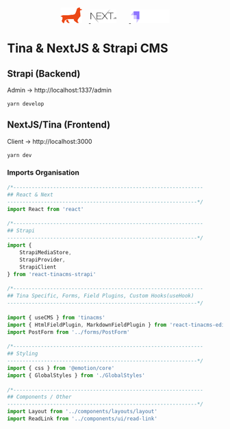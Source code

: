 <p align="center">
  <a href="https://tinacms.org">
    <img style="padding-right: 16px;"  src="./static/tina.svg" width="50" height="36">
  </a>
  <a href="https://nextjs.org/">
    <img style="padding-right: 30px;" src="./static/nextjs.svg" width="60" height="32">
  </a>
    <a href="https://strapi.io/">
    <img src="./static/strapi.svg" width="90" height="32">
  </a>
</p>

# Tina & NextJS & Strapi CMS

## Strapi (Backend)

Admin -> http://localhost:1337/admin

`yarn develop`

## NextJS/Tina (Frontend)

Client -> http://localhost:3000

`yarn dev`

### Imports Organisation

```javascript
/*--------------------------------------------------------------
## React & Next
--------------------------------------------------------------*/
import React from 'react'

/*--------------------------------------------------------------
## Strapi
--------------------------------------------------------------*/
import {
    StrapiMediaStore,
    StrapiProvider,
    StrapiClient
} from 'react-tinacms-strapi'

/*--------------------------------------------------------------
## Tina Specific, Forms, Field Plugins, Custom Hooks(useHook)
--------------------------------------------------------------*/

import { useCMS } from 'tinacms'
import { HtmlFieldPlugin, MarkdownFieldPlugin } from 'react-tinacms-editor'
import PostForm from '../forms/PostForm'

/*--------------------------------------------------------------
## Styling
--------------------------------------------------------------*/
import { css } from '@emotion/core'
import { GlobalStyles } from './GlobalStyles'

/*--------------------------------------------------------------
## Components / Other
--------------------------------------------------------------*/
import Layout from '../components/layouts/layout'
import ReadLink from '../components/ui/read-link'
```
